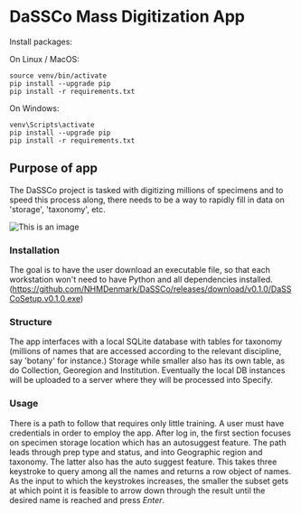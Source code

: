 # DaSSCo Mass Digitization App 


Install packages:

On Linux / MacOS:
```shell
source venv/bin/activate
pip install --upgrade pip
pip install -r requirements.txt
```

On Windows:
```shell
venv\Scripts\activate
pip install --upgrade pip
pip install -r requirements.txt
```

## Purpose of app
The DaSSCo project is tasked with digitizing millions of specimens and to speed this process along, there needs to be a way to rapidly fill in data on 'storage', 'taxonomy', etc.  

![This is an image](https://github.com/NHMDenmark/DaSSCo/blob/main/docs/MADD_screencap.png)  

### Installation
The goal is to have the user download an executable file, so that each workstation won't need to have Python and all dependencies installed.
(https://github.com/NHMDenmark/DaSSCo/releases/download/v0.1.0/DaSSCoSetup.v0.1.0.exe)

### Structure
The app interfaces with a local SQLite database with tables for taxonomy (millions of names that are accessed according to the relevant discipline, say 'botany' for instance.) 
Storage while smaller also has its own table, as do Collection, Georegion and Institution.
Eventually the local DB instances will be uploaded to a server where they will be processed into Specify.  

### Usage
There is a path to follow that requires only little training. A user must have credentials in order to employ the app. After log in, the first section focuses on specimen storage location which has an autosuggest feature. The path leads through prep type and status, and into Geographic region and taxonomy. The latter also has the auto suggest feature. This takes three keystroke to query among all the names and returns a row object of names. As the input to which the keystrokes increases, the smaller the subset gets at which point it is feasible to arrow down through the result until the desired name is reached and press _Enter_.
